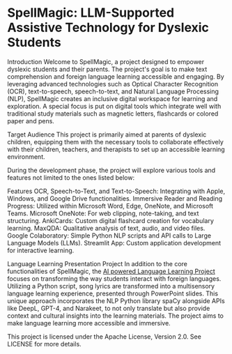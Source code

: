 # SpellMagic: LLM-Supported Assistive Technology for Dyslexic Students

Introduction
Welcome to SpellMagic, a project designed to empower dyslexic students and their parents. The project's goal is to make text comprehension and foreign language learning accessible and engaging. By leveraging advanced technologies such as Optical Character Recognition (OCR), text-to-speech, speech-to-text, and Natural Language Processing (NLP), SpellMagic creates an inclusive digital workspace for learning and exploration. A special focus is put on digital tools which integrate well with traditional study materials such as magnetic letters, flashcards or colored paper and pens.

Target Audience
This project is primarily aimed at parents of dyslexic children, equipping them with the necessary tools to collaborate effectively with their children, teachers, and therapists to set up an accessible learning environment.

During the development phase, the project will explore various tools and features not limited to the ones listed below:

Features
OCR, Speech-to-Text, and Text-to-Speech: Integrating with Apple, Windows, and Google Drive functionalities.
Immersive Reader and Reading Progress: Utilized within Microsoft Word, Edge, OneNote, and Microsoft Teams.
Microsoft OneNote: For web clipping, note-taking, and text structuring.
AnkiCards: Custom digital flashcard creation for vocabulary learning.
MaxQDA: Qualitative analysis of text, audio, and video files.
Google Colaboratory: Simple Python NLP scripts and API calls to Large Language Models (LLMs).
Streamlit App: Custom application development for interactive learning.

Language Learning Presentation Project
In addition to the core functionalities of SpellMagic, the [AI powered Language Learning Project](https://medium.com/@tanja_wolf/ai-powered-language-learning-fusing-tech-with-cultural-immersion-87c828353604) focuses on transforming the way students interact with foreign languages. Utilizing a Python script, song lyrics are transformed into a multisensory language learning experience, presented through PowerPoint slides. This unique approach incorporates the NLP Python library spaCy alongside APIs like DeepL, GPT-4, and Narakeet, to not only translate but also provide context and cultural insights into the learning materials. The project aims to make language learning more accessible and immersive. 

This project is licensed under the Apache License, Version 2.0. See LICENSE for more details.
